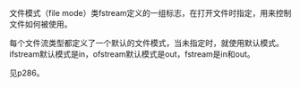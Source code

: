 文件模式（file mode）类fstream定义的一组标志，在打开文件时指定，用来控制文件如何被使用。

每个文件流类型都定义了一个默认的文件模式，当未指定时，就使用默认模式。ifstream默认模式是in，ofstream默认模式是out，fstream是in和out。

见p286。

